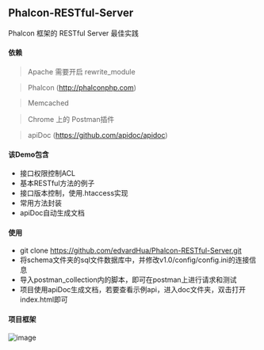 ## Phalcon-RESTful-Server

Phalcon 框架的 RESTful Server 最佳实践

#### 依赖

> Apache 需要开启 rewrite_module 

> Phalcon (http://phalconphp.com)

> Memcached

> Chrome 上的 Postman插件 

> apiDoc (https://github.com/apidoc/apidoc)

#### 该Demo包含

* 接口权限控制ACL
* 基本RESTful方法的例子
* 接口版本控制，使用.htaccess实现
* 常用方法封装
* apiDoc自动生成文档

#### 使用

* git clone https://github.com/edvardHua/Phalcon-RESTful-Server.git
* 将schema文件夹的sql文件数据库中，并修改v1.0/config/config.ini的连接信息
* 导入postman_collection内的脚本，即可在postman上进行请求和测试
* 项目使用apiDoc生成文档，若要查看示例api，进入doc文件夹，双击打开index.html即可

#### 项目框架
![image](https://github.com/edvardHua/Phalcon-RESTful-Server/raw/master/img/framework.png)
